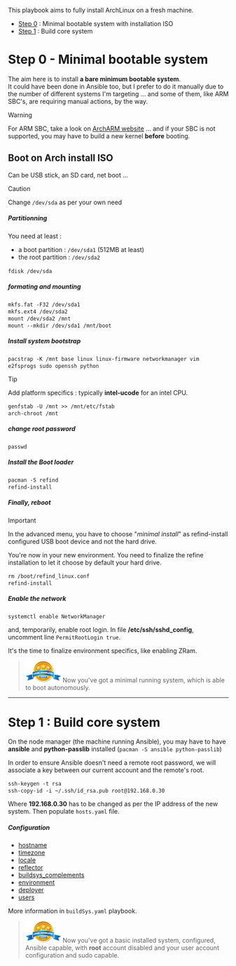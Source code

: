 This playbook aims to fully install ArchLinux on a fresh machine.

- [Step 0](#step-0---minimal-bootable-system) : Minimal bootable system with installation ISO
- [Step 1](#step-1--build-core-system) : Build core system

# Step 0 - Minimal bootable system

The aim here is to install **a bare minimum bootable system**.<br>
It could have been done in Ansible too, but I prefer to do it manually due to the number of different systems I'm targeting ... 
and some of them, like ARM SBC's, are requiring manual actions, by the way.

> [!WARNING]
> For ARM SBC, take a look on [ArchARM website](https://archlinuxarm.org/) ...
> and if your SBC is not supported, you may have to build a new kernel **before** booting.

## Boot on Arch install ISO

Can be USB stick, an SD card, net boot ...

> [!CAUTION]
> Change `/dev/sda` as per your own need

##### Partitionning

You need at least :
- a boot partition : `/dev/sda1` (512MB at least)
- the root partition : `/dev/sda2`

`fdisk /dev/sda`

##### formating and mounting

```
mkfs.fat -F32 /dev/sda1
mkfs.ext4 /dev/sda2
mount /dev/sda2 /mnt
mount --mkdir /dev/sda1 /mnt/boot
```

##### Install system bootstrap

```
pacstrap -K /mnt base linux linux-firmware networkmanager vim e2fsprogs sudo openssh python
```

> [!TIP]
> Add platform specifics : typically **intel-ucode** for an intel CPU.

```
genfstab -U /mnt >> /mnt/etc/fstab
arch-chroot /mnt
```

##### change root password
```
passwd
```
##### Install the Boot loader
```
pacman -S refind
refind-install
```

##### Finally, reboot

> [!IMPORTANT]
> In the advanced menu, you have to choose "*minimal install*" as refind-install configured USB boot device and not the hard drive.

You're now in your new environment. You need to finalize the refine installation to let it choose by default your hard drive.
```
rm /boot/refind_linux.conf
refind-install
```

##### Enable the network

```
systemctl enable NetworkManager
```
and, temporarily, enable root login. In file **/etc/ssh/sshd_config**, uncomment line `PermitRootLogin true`.

It's the time to finalize environment specifics, like enabling ZRam.

> ![image](images/level.png)
> Now you've got a minimal running system, which is able to boot autonomously.

***

# Step 1 : Build core system

On the node manager (the machine running Ansible), you may have to have **ansible** and **python-passlib** installed (`pacman -S ansible python-passlib`)

In order to ensure Ansible doesn't need a remote root password, we will associate a key between our current account and the remote's root.
```
ssh-keygen -t rsa
ssh-copy-id -i ~/.ssh/id_rsa.pub root@192.168.0.30
```
Where **192.168.0.30** has to be changed as per the IP address of the new system. Then populate `hosts.yaml` file.

##### Configuration

- [hostname](roles/hostname)
- [timezone](roles/timezone)
- [locale](roles/locale)
- [reflector](roles/reflector)
- [buildsys_complements](roles/buildsys_complements)
- [environment](roles/environment)
- [deployer](roles/deployer)
- [users](roles/users)

More information in `buildSys.yaml` playbook.

> ![image](images/level.png)
> Now you've got a basic installed system, configured, Ansible capable, with **root** account disabled and your user account configuration and sudo capable.
